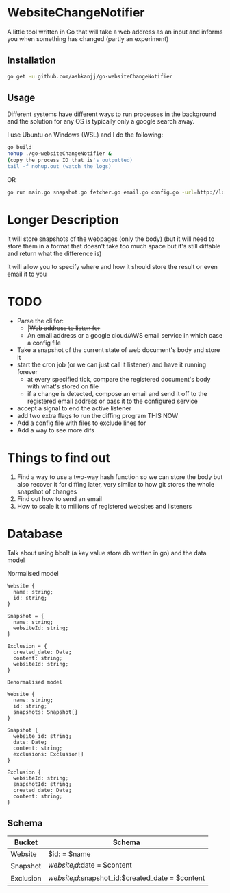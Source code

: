 # WebsiteChangeNotifier

A little tool written in Go that will take a web address as an input and informs you when something has changed (partly an experiment)

## Installation

```bash
go get -u github.com/ashkanjj/go-websiteChangeNotifier
```

## Usage

Different systems have different ways to run processes in the background and the solution for any OS is typically only a google search away.

I use Ubuntu on Windows (WSL) and I do the following:

```sh
go build
nohup ./go-websiteChangeNotifier &
(copy the process ID that is's outputted)
tail -f nohup.out (watch the logs)
```

OR

```sh
go run main.go snapshot.go fetcher.go email.go config.go -url=http://localhost:8000 -config=./config.json
```

# Longer Description

it will store snapshots of the webpages (only the body) (but it will need to store them in a format that doesn't take too much space but it's still diffable and return what the difference is)

it will allow you to specify where and how it should store the result or even email it to you

# TODO

- Parse the cli for:
  - |~~Web address to listen for~~
  - An email address or a google cloud/AWS email service in which case a config file
- Take a snapshot of the current state of web document's body and store it
- start the cron job (or we can just call it listener) and have it running forever
  - at every specified tick, compare the registered document's body with what's stored on file
  - if a change is detected, compose an email and send it off to the registered email address or pass it to the configured service
- accept a signal to end the active listener
- add two extra flags to run the diffing program THIS NOW
- Add a config file with files to exclude lines for
- Add a way to see more difs

# Things to find out

1. Find a way to use a two-way hash function so we can store the body but also recover it for diffing later, very similar to how git stores the whole snapshot of changes
2. Find out how to send an email
3. How to scale it to millions of registered websites and listeners

# Database

Talk about using bbolt (a key value store db written in go) and the data model

Normalised model

```
Website {
  name: string;
  id: string;
}

Snapshot = {
  name: string;
  websiteId: string;
}

Exclusion = {
  created_date: Date;
  content: string;
  websiteId: string;
}

Denormalised model

Website {
  name: string;
  id: string;
  snapshots: Snapshot[]
}

Snapshot {
  website_id: string;
  date: Date;
  content: string;
  exclusions: Exclusion[]
}

Exclusion {
  websiteId: string;
  snapshotId: string;
  created_date: Date;
  content: string;
}
```

## Schema

| Bucket    | Schema                                             |
| --------- | -------------------------------------------------- |
| Website   | $id: = $name                                       |
| Snapshot  | $website_id:$date = \$content                      |
| Exclusion | $website_id:$snapshot_id:$created_date = \$content |
